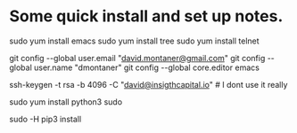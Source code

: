 Some quick install and set up notes.
================================================================================

sudo yum install emacs
sudo yum install tree
sudo yum install telnet

git config --global user.email "david.montaner@gmail.com"
git config --global user.name "dmontaner"
git config --global core.editor emacs

ssh-keygen -t rsa -b 4096 -C "david@insigthcapital.io"  # I dont use it really

sudo yum install python3
sudo 

sudo -H pip3 install 

